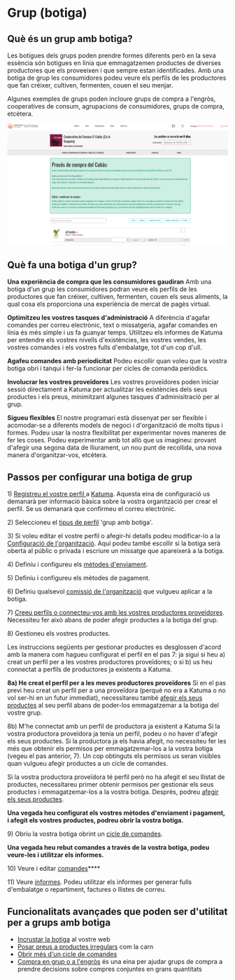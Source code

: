 # Grup \(botiga\)

## Què és un grup amb botiga? <a id="what-is-a-hub-shop"></a>

Les botigues dels grups poden prendre formes diferents però en la seva essència són botigues en línia que emmagatzemen productes de diverses productores que els proveeixen i que sempre estan identificades. Amb una botiga de grup les consumidores podeu veure els perfils de les productores que fan créixer, cultiven, fermenten, couen el seu menjar.

Algunes exemples de grups poden incloure grups de compra a l'engròs, cooperatives de consum, agrupacions de consumidores, grups de compra, etcètera.

![](../.gitbook/assets/botigagrup.png)

## Què fa una botiga d'un grup? <a id="what-does-it-do"></a>

**Una experiència de compra que les consumidores gaudiran** Amb una botiga d'un grup les consumidores podran veure els perfils de les productores que fan créixer, cultiven, fermenten, couen els seus aliments, la qual cosa els proporciona una experiència de mercat de pagès virtual.

**Optimitzeu les vostres tasques d'administració** A diferència d'agafar comandes per correu electrònic, text o missatgeria, agafar comandes en línia és més simple i us fa guanyar temps. Utilitzeu els informes de Katuma per entendre els vostres nivells d'existències, les vostres vendes, les vostres comandes i els vostres fulls d'embalatge, tot d'un cop d'ull.

**Agafeu comandes amb periodicitat** Podeu escollir quan voleu que la vostra botiga obri i tanqui i fer-la funcionar per cicles de comanda periòdics.

**Involucrar les vostres proveïdores** Les vostres proveïdores poden iniciar sessió directament a Katuma per actualitzar les existències dels seus productes i els preus, minimitzant algunes tasques d'adminisitració per al grup. 

**Sigueu flexibles** El nostre programari està dissenyat per ser flexible i acomodar-se a diferents models de negoci i d'organització de molts tipus i formes. Podeu usar la nostra flexibilitat per experimentar noves maneres de fer les coses. Podeu experimentar amb tot allò que us imagineu: provant d'afegir una segona data de lliurament, un nou punt de recollida, una nova manera d'organitzar-vos, etcètera. 

## Passos per configurar una botiga de grup <a id="steps-for-setting-up-a-hub-shop"></a>

1\) [Registreu el vostre perfil ](https://guia.katuma.org/~/edit/drafts/-LXOMsus6WN4wNrKUNha/basic-features/register-and-create-your-profile)a [Katuma](https://app.katuma.org/register/auth#/signup?after_login=%2Fregister). Aquesta eina de configuració us demanarà per informació bàsica sobre la vostra organització per crear el perfil. Se us demanarà que confirmeu el correu electrònic.

2\) Seleccioneu el [tipus de perfil](https://guia.katuma.org/~/edit/drafts/-LXOMsus6WN4wNrKUNha/basic-features/tipus-de-perfils-disponibles) 'grup amb botiga'.

3\) Si voleu editar el vostre perfil o afegir-hi detalls podeu modificar-lo a la[ Configuració de l'organització](https://guia.katuma.org/~/edit/drafts/-LXOMsus6WN4wNrKUNha/basic-features/configuracio-de-lorganitzacio). Aquí podeu també escollir si la botiga serà oberta al públic o privada i escriure un missatge que apareixerà a la botiga.

4\) Definiu i configureu els [mètodes d'enviament](https://guia.katuma.org/~/edit/drafts/-LXOMsus6WN4wNrKUNha/basic-features/metodes-denviament).

5\) Definiu i configureu els mètodes de pagament.

6\) Definiu qualsevol [comissió de l'organització](https://guia.katuma.org/~/edit/drafts/-LXOMsus6WN4wNrKUNha/basic-features/comissions-de-lorganitzacio) que vulgueu aplicar a la botiga.

7\) [Creeu perfils o connecteu-vos amb les vostres productores proveïdores](https://guia.katuma.org/~/edit/drafts/-LXOMsus6WN4wNrKUNha/basic-features/creeu-o-connecteu-vos-amb-les-vostres-productores-proveidores). Necessiteu fer això abans de poder afegir productes a la botiga del grup. 

8\) Gestioneu els vostres productes.

Les instruccions següents per gestionar productes es desglossen d'acord amb la manera com hagueu configurat el perfil en el pas 7: ja sigui si heu a\) creat un perfil per a les vostres productores proveïdores; o si b\) us heu connectat a perfils de productores ja existents a Katuma.

**8a\) He creat el perfil per a les meves productores proveïdores** Si en el pas previ heu creat un perfil per a una proveïdora \(perquè no era a Katuma o no vol ser-hi en un futur immediat\), necessitareu també [afegir els seus productes](https://guia.katuma.org/~/edit/drafts/-LXOMsus6WN4wNrKUNha/basic-features/productes) al seu perfil abans de poder-los emmagatzemar a la botiga del vostre grup.

8b\) M'he connectat amb un perfil de productora ja existent a Katuma Si la vostra productora proveïdora ja tenia un perfil, podeu o no haver d'afegir els seus productes. Si la productora ja els havia afegit, no necessiteu fer les més que obtenir els permisos per emmagatzemar-los a la vostra botiga \(vegeu el pas anterior, 7\). Un cop obtinguts els permisos us seran visibles quan vulgueu afegir productes a un cicle de comandes.

Si la vostra productora proveïdora té perfil però no ha afegit el seu llistat de productes, necessitareu primer obtenir permisos per gestionar els seus productes i emmagatzemar-los a la vostra botiga. Després, podreu [afegir els seus productes](https://guia.katuma.org/~/edit/drafts/-LXOMsus6WN4wNrKUNha/basic-features/productes).

**Una vegada heu configurat els vostres mètodes d'enviament i pagament, i afegit els vostres productes, podreu obrir la vostra botiga.** 

9\) Obriu la vostra botiga obrint un [cicle de comandes](https://guia.katuma.org/~/edit/drafts/-LXOMsus6WN4wNrKUNha/basic-features/order-cycles-for-hubs).

**Una vegada heu rebut comandes a través de la vostra botiga, podeu veure-les i utilitzar els informes.**

10\) Veure i editar [comandes](https://guia.katuma.org/~/edit/drafts/-LXOMsus6WN4wNrKUNha/basic-features/veure-comandes)\*\*\*\*

11\) Veure [informes](https://guia.katuma.org/~/edit/drafts/-LXOMsus6WN4wNrKUNha/basic-features/informes). Podeu utilitzar els informes per generar fulls d'embalatge o repartiment, factures o llistes de correu. 

## Funcionalitats avançades que poden ser d'utilitat per a grups amb botiga <a id="advanced-features-that-are-helpful-for-hubs-with-shops"></a>

* [Incrustar la botiga](https://guia.katuma.org/~/edit/drafts/-LXOMsus6WN4wNrKUNha/funcionalitats-avancades/configuracio-de-la-botiga/incrustacio-de-la-botiga) al vostre web
* [Posar preus a productes irregulars](https://guia.katuma.org/~/edit/drafts/-LXOMsus6WN4wNrKUNha/funcionalitats-avancades/productes/posar-preu-a-productes-indivisibles-o-irregulars) com la carn
* [Obrir més d'un cicle de comandes](https://guia.katuma.org/~/edit/drafts/-LXOMsus6WN4wNrKUNha/funcionalitats-avancades/cicles-de-comanda/obrir-mes-dun-cicle-de-comanda)
* [Compra en grup o a l'engròs](https://guia.katuma.org/~/edit/drafts/-LXOMsus6WN4wNrKUNha/funcionalitats-avancades/productes/compra-en-grup-comprar-a-lengros) és una eina per ajudar grups de compra a prendre decisions sobre compres conjuntes en grans quantitats



